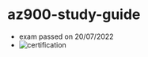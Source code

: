 # az900-study-guide

- exam passed on 20/07/2022
- ![certification](https://www.credly.com/badges/a763858f-1f8b-4e19-8151-65b7ec6ad4ab/public_url)
